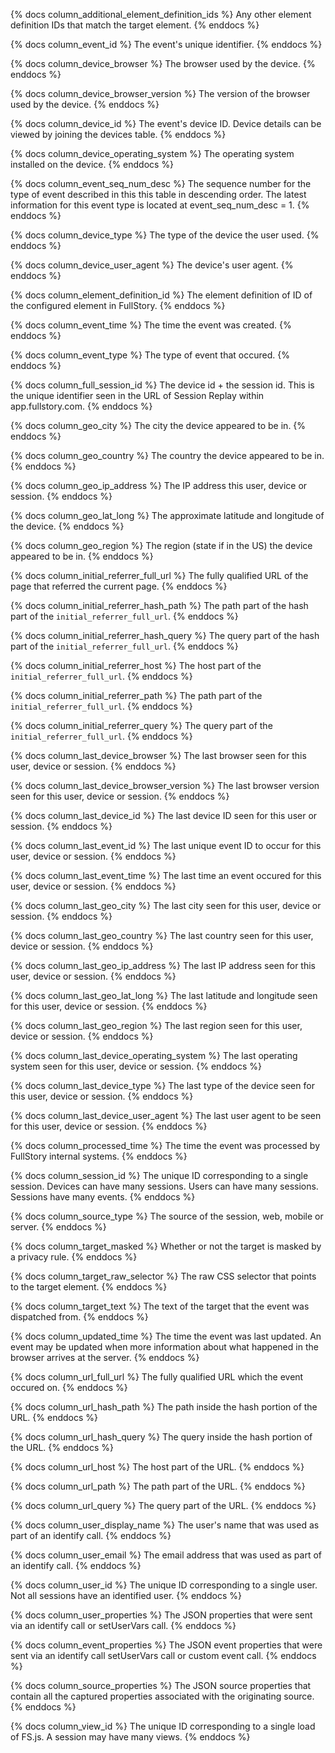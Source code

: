 {% docs column_additional_element_definition_ids %}
Any other element definition IDs that match the target element.
{% enddocs %}

{% docs column_event_id %}
The event's unique identifier.
{% enddocs %}

{% docs column_device_browser %}
The browser used by the device.
{% enddocs %}

{% docs column_device_browser_version %}
The version of the browser used by the device.
{% enddocs %}

{% docs column_device_id %}
The event's device ID. Device details can be viewed by joining the devices table.
{% enddocs %}

{% docs column_device_operating_system %}
The operating system installed on the device.
{% enddocs %}

{% docs column_event_seq_num_desc %}
The sequence number for the type of event described in this this table in descending order. The latest information for this event type is located at event_seq_num_desc = 1.
{% enddocs %}

{% docs column_device_type %}
The type of the device the user used.
{% enddocs %}

{% docs column_device_user_agent %}
The device's user agent.
{% enddocs %}

{% docs column_element_definition_id %}
The element definition of ID of the configured element in FullStory.
{% enddocs %}

{% docs column_event_time %}
The time the event was created.
{% enddocs %}

{% docs column_event_type %}
The type of event that occured.
{% enddocs %}

{% docs column_full_session_id %}
The device id + the session id. This is the unique identifier seen in the URL of Session Replay within app.fullstory.com.
{% enddocs %}

{% docs column_geo_city %}
The city the device appeared to be in.
{% enddocs %}

{% docs column_geo_country %}
The country the device appeared to be in.
{% enddocs %}

{% docs column_geo_ip_address %}
The IP address this user, device or session.
{% enddocs %}

{% docs column_geo_lat_long %}
The approximate latitude and longitude of the device.
{% enddocs %}

{% docs column_geo_region %}
The region (state if in the US) the device appeared to be in.
{% enddocs %}

{% docs column_initial_referrer_full_url %}
The fully qualified URL of the page that referred the current page.
{% enddocs %}

{% docs column_initial_referrer_hash_path %}
The path part of the hash part of the `initial_referrer_full_url`.
{% enddocs %}

{% docs column_initial_referrer_hash_query %}
The query part of the hash part of the `initial_referrer_full_url`.
{% enddocs %}

{% docs column_initial_referrer_host %}
The host part of the `initial_referrer_full_url`.
{% enddocs %}

{% docs column_initial_referrer_path %}
The path part of the `initial_referrer_full_url`.
{% enddocs %}

{% docs column_initial_referrer_query %}
The query part of the `initial_referrer_full_url`.
{% enddocs %}

{% docs column_last_device_browser %}
The last browser seen for this user, device or session.
{% enddocs %}

{% docs column_last_device_browser_version %}
The last browser version seen for this user, device or session.
{% enddocs %}

{% docs column_last_device_id %}
The last device ID seen for this user or session.
{% enddocs %}

{% docs column_last_event_id %}
The last unique event ID to occur for this user, device or session.
{% enddocs %}

{% docs column_last_event_time %}
The last time an event occured for this user, device or session.
{% enddocs %}

{% docs column_last_geo_city %}
The last city seen for this user, device or session.
{% enddocs %}

{% docs column_last_geo_country %}
The last country seen for this user, device or session.
{% enddocs %}

{% docs column_last_geo_ip_address %}
The last IP address seen for this user, device or session.
{% enddocs %}

{% docs column_last_geo_lat_long %}
The last latitude and longitude seen for this user, device or session.
{% enddocs %}

{% docs column_last_geo_region %}
The last region seen for this user, device or session.
{% enddocs %}

{% docs column_last_device_operating_system %}
The last operating system seen for this user, device or session.
{% enddocs %}

{% docs column_last_device_type %}
The last type of the device seen for this user, device or session.
{% enddocs %}

{% docs column_last_device_user_agent %}
The last user agent to be seen for this user, device or session.
{% enddocs %}

{% docs column_processed_time %}
The time the event was processed by FullStory internal systems.
{% enddocs %}

{% docs column_session_id %}
The unique ID corresponding to a single session. Devices can have many sessions. Users can have many sessions. Sessions have many events.
{% enddocs %}

{% docs column_source_type %}
The source of the session, web, mobile or server.
{% enddocs %}

{% docs column_target_masked %}
Whether or not the target is masked by a privacy rule.
{% enddocs %}

{% docs column_target_raw_selector %}
The raw CSS selector that points to the target element.
{% enddocs %}

{% docs column_target_text %}
The text of the target that the event was dispatched from.
{% enddocs %}

{% docs column_updated_time %}
The time the event was last updated. An event may be updated when more information about what happened in the browser arrives at the server.
{% enddocs %}

{% docs column_url_full_url %}
The fully qualified URL which the event occured on.
{% enddocs %}

{% docs column_url_hash_path %}
The path inside the hash portion of the URL.
{% enddocs %}

{% docs column_url_hash_query %}
The query inside the hash portion of the URL.
{% enddocs %}

{% docs column_url_host %}
The host part of the URL.
{% enddocs %}

{% docs column_url_path %}
The path part of the URL.
{% enddocs %}

{% docs column_url_query %}
The query part of the URL.
{% enddocs %}

{% docs column_user_display_name %}
The user's name that was used as part of an identify call.
{% enddocs %}

{% docs column_user_email %}
The email address that was used as part of an identify call.
{% enddocs %}

{% docs column_user_id %}
The unique ID corresponding to a single user. Not all sessions have an identified user.
{% enddocs %}

{% docs column_user_properties %}
The JSON properties that were sent via an identify call or setUserVars call.
{% enddocs %}

{% docs column_event_properties %}
The JSON event properties that were sent via an identify call setUserVars call or custom event call.
{% enddocs %}

{% docs column_source_properties %}
The JSON source properties that contain all the captured properties associated with the originating source.
{% enddocs %}

{% docs column_view_id %}
The unique ID corresponding to a single load of FS.js. A session may have many views.
{% enddocs %}

